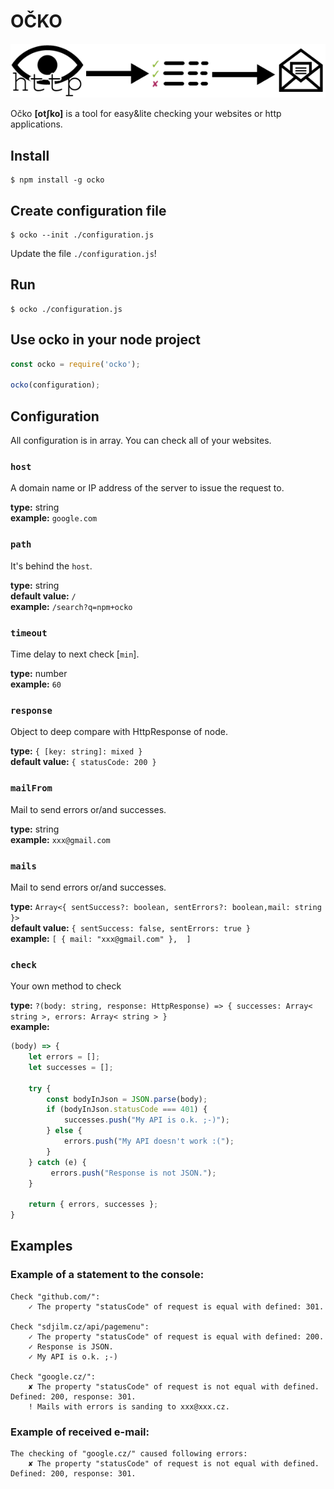 # OČKO 

![OČKO](./img/ocko.png)

Očko **[otʃko]** is a tool for easy&lite checking your websites or http applications.

## Install

```
$ npm install -g ocko
```

## Create configuration file

```
$ ocko --init ./configuration.js
```

Update the file `./configuration.js`!

## Run

```
$ ocko ./configuration.js
```

## Use ocko in your node project

```javascript
const ocko = require('ocko');

ocko(configuration);
```

## Configuration

All configuration is in array. You can check all of your websites.

### `host`
A domain name or IP address of the server to issue the request to. 

**type:** string      
**example:** `google.com`

### `path`
It's behind the `host`.

**type:** string  
**default value:** `/`  
**example:** `/search?q=npm+ocko`

### `timeout`
Time delay to next check [`min`].

**type:** number  
**example:** `60`

### `response`
Object to deep compare with HttpResponse of node.

**type:** `{ [key: string]: mixed }`  
**default value:** `{ statusCode: 200 }`  

### `mailFrom`
Mail to send errors or/and successes.

**type:** string  
**example:** `xxx@gmail.com`

### `mails`
Mail to send errors or/and successes.

**type:** `Array<{ sentSuccess?: boolean, sentErrors?: boolean,mail: string }>`  
**default value:** `{ sentSuccess: false, sentErrors: true }`     
**example:** `[ { mail: "xxx@gmail.com" },  ]`

### `check`
Your own method to check 

**type:** `?(body: string, response: HttpResponse) => { successes: Array< string >, errors: Array< string > }`     
**example:** 
```javascript
(body) => {
    let errors = [];
    let successes = [];

    try {
        const bodyInJson = JSON.parse(body);
        if (bodyInJson.statusCode === 401) {
            successes.push("My API is o.k. ;-)");
        } else {
            errors.push("My API doesn't work :(");
        }
    } catch (e) { 
         errors.push("Response is not JSON.");
    }

    return { errors, successes };
}
```

## Examples

### Example of a statement to the console:
```
Check "github.com/":
    ✓ The property "statusCode" of request is equal with defined: 301.

Check "sdjilm.cz/api/pagemenu":
    ✓ The property "statusCode" of request is equal with defined: 200.
    ✓ Response is JSON.
    ✓ My API is o.k. ;-)

Check "google.cz/":
    ✘ The property "statusCode" of request is not equal with defined. Defined: 200, response: 301.
    ! Mails with errors is sanding to xxx@xxx.cz.
```

### Example of received e-mail:

```
The checking of "google.cz/" caused following errors:
    ✘ The property "statusCode" of request is not equal with defined. Defined: 200, response: 301.
```